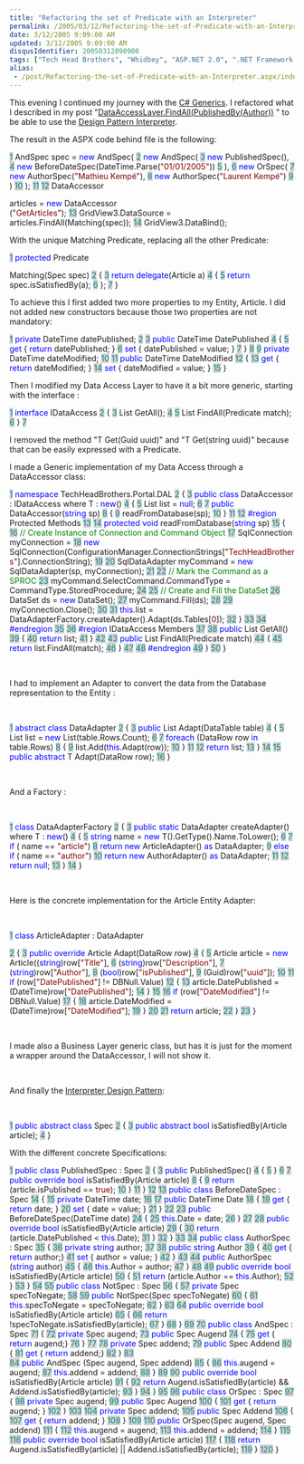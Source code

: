 ```yaml
---
title: "Refactoring the set of Predicate with an Interpreter"
permalink: /2005/03/12/Refactoring-the-set-of-Predicate-with-an-Interpreter/
date: 3/12/2005 9:09:00 AM
updated: 3/12/2005 9:09:00 AM
disqusIdentifier: 20050312090900
tags: ["Tech Head Brothers", "Whidbey", "ASP.NET 2.0", ".NET Framework 2.0"]
alias:
 - /post/Refactoring-the-set-of-Predicate-with-an-Interpreter.aspx/index.html
---
```




This evening I continued my journey with the [C# Generics](http://msdn.microsoft.com/library/default.asp?url=/library/en-us/dnvs05/html/csharp_generics.asp). 
I refactored what I described in my post "[DataAccessLayer.FindAll(PublishedBy(Author))](http://weblogs.asp.net/lkempe/archive/2005/03/09/391247.aspx) 
" to be able to use the [Design 
Pattern Interpreter](http://www.dofactory.com/Patterns/PatternInterpreter.aspx).
<!-- more -->

The result in the ASPX code behind file is the following:

<span style="COLOR: teal; BACKGROUND-COLOR: lightgrey">  1</span> AndSpec spec = <font color="blue">new</font> AndSpec(
<span style="COLOR: teal; BACKGROUND-COLOR: lightgrey">  2</span>                         <font color="blue">new</font> AndSpec(
<span style="COLOR: teal; BACKGROUND-COLOR: lightgrey">  3</span>                             <font color="blue">new</font> PublishedSpec(),
<span style="COLOR: teal; BACKGROUND-COLOR: lightgrey">  4</span>                             <font color="blue">new</font> BeforeDateSpec(DateTime.Parse(<font color="maroon">"01/01/2005"</font>))
<span style="COLOR: teal; BACKGROUND-COLOR: lightgrey">  5</span>                         ),
<span style="COLOR: teal; BACKGROUND-COLOR: lightgrey">  6</span>                         <font color="blue">new</font> OrSpec(
<span style="COLOR: teal; BACKGROUND-COLOR: lightgrey">  7</span>                             <font color="blue">new</font> AuthorSpec(<font color="maroon">"Mathieu Kempé"</font>),
<span style="COLOR: teal; BACKGROUND-COLOR: lightgrey">  8</span>                             <font color="blue">new</font> AuthorSpec(<font color="maroon">"Laurent Kempé"</font>)
<span style="COLOR: teal; BACKGROUND-COLOR: lightgrey">  9</span>                         )
<span style="COLOR: teal; BACKGROUND-COLOR: lightgrey"> 10</span>                     );
<span style="COLOR: teal; BACKGROUND-COLOR: lightgrey"> 11</span> 
<span style="COLOR: teal; BACKGROUND-COLOR: lightgrey"> 12</span> DataAccessor<Article> articles = <font color="blue">new</font> DataAccessor<Article>(<font color="maroon">"GetArticles"</font>);
<span style="COLOR: teal; BACKGROUND-COLOR: lightgrey"> 13</span> GridView3.DataSource = articles.FindAll(Matching(spec));
<span style="COLOR: teal; BACKGROUND-COLOR: lightgrey"> 14</span> GridView3.DataBind();

With the unique Matching Predicate, replacing all the other Predicate:

<span style="COLOR: teal; BACKGROUND-COLOR: lightgrey">  1</span> <font color="blue">protected</font> Predicate<Article> Matching(Spec spec)
<span style="COLOR: teal; BACKGROUND-COLOR: lightgrey">  2</span> {
<span style="COLOR: teal; BACKGROUND-COLOR: lightgrey">  3</span>     <font color="blue">return</font> <font color="blue">delegate</font>(Article a)
<span style="COLOR: teal; BACKGROUND-COLOR: lightgrey">  4</span>     {
<span style="COLOR: teal; BACKGROUND-COLOR: lightgrey">  5</span>         <font color="blue">return</font> spec.isSatisfiedBy(a);
<span style="COLOR: teal; BACKGROUND-COLOR: lightgrey">  6</span>     };
<span style="COLOR: teal; BACKGROUND-COLOR: lightgrey">  7</span> }</pre>

To achieve this I first added two more properties to my Entity, Article. I 
did not added new constructors because those two properties are not 
mandatory:

<span style="COLOR: teal; BACKGROUND-COLOR: lightgrey">  1</span> <font color="blue">private</font> DateTime datePublished;
<span style="COLOR: teal; BACKGROUND-COLOR: lightgrey">  2</span> 
<span style="COLOR: teal; BACKGROUND-COLOR: lightgrey">  3</span> <font color="blue">public</font> DateTime DatePublished
<span style="COLOR: teal; BACKGROUND-COLOR: lightgrey">  4</span> {
<span style="COLOR: teal; BACKGROUND-COLOR: lightgrey">  5</span>     <font color="blue">get</font> { <font color="blue">return</font> datePublished; }
<span style="COLOR: teal; BACKGROUND-COLOR: lightgrey">  6</span>     <font color="blue">set</font> { datePublished = value; }
<span style="COLOR: teal; BACKGROUND-COLOR: lightgrey">  7</span> }
<span style="COLOR: teal; BACKGROUND-COLOR: lightgrey">  8</span> 
<span style="COLOR: teal; BACKGROUND-COLOR: lightgrey">  9</span> <font color="blue">private</font> DateTime dateModified;
<span style="COLOR: teal; BACKGROUND-COLOR: lightgrey"> 10</span> 
<span style="COLOR: teal; BACKGROUND-COLOR: lightgrey"> 11</span> <font color="blue">public</font> DateTime DateModified
<span style="COLOR: teal; BACKGROUND-COLOR: lightgrey"> 12</span> {
<span style="COLOR: teal; BACKGROUND-COLOR: lightgrey"> 13</span>     <font color="blue">get</font> { <font color="blue">return</font> dateModified; }
<span style="COLOR: teal; BACKGROUND-COLOR: lightgrey"> 14</span>     <font color="blue">set</font> { dateModified = value; }
<span style="COLOR: teal; BACKGROUND-COLOR: lightgrey"> 15</span> }

Then I modified my Data Access Layer to have it a bit more generic, starting with the interface :

<span style="COLOR: teal; BACKGROUND-COLOR: lightgrey">  1</span> <font color="blue">interface</font> IDataAccess<T>
<span style="COLOR: teal; BACKGROUND-COLOR: lightgrey">  2</span> {
<span style="COLOR: teal; BACKGROUND-COLOR: lightgrey">  3</span>     List<T> GetAll();
<span style="COLOR: teal; BACKGROUND-COLOR: lightgrey">  4</span> 
<span style="COLOR: teal; BACKGROUND-COLOR: lightgrey">  5</span>     List<T> FindAll(Predicate<T> match);
<span style="COLOR: teal; BACKGROUND-COLOR: lightgrey">  6</span> }
<span style="COLOR: teal; BACKGROUND-COLOR: lightgrey">  7</span> </pre>

I removed the method "T Get(Guid uuid)" and "T Get(string uuid)" because that can be easily expressed with a Predicate.

I made a Generic implementation of my Data Access through a DataAccessor class:

<span style="COLOR: teal; BACKGROUND-COLOR: lightgrey">  1</span> <font color="blue">namespace</font> TechHeadBrothers.Portal.DAL
<span style="COLOR: teal; BACKGROUND-COLOR: lightgrey">  2</span> {
<span style="COLOR: teal; BACKGROUND-COLOR: lightgrey">  3</span>     <font color="blue">public</font> <font color="blue">class</font> DataAccessor<T> : IDataAccess<T> where T : <font color="blue">new</font>()
<span style="COLOR: teal; BACKGROUND-COLOR: lightgrey">  4</span>     {
<span style="COLOR: teal; BACKGROUND-COLOR: lightgrey">  5</span>         List<T> list = <font color="blue">null</font>;
<span style="COLOR: teal; BACKGROUND-COLOR: lightgrey">  6</span> 
<span style="COLOR: teal; BACKGROUND-COLOR: lightgrey">  7</span>         <font color="blue">public</font> DataAccessor(<font color="blue">string</font> sp)
<span style="COLOR: teal; BACKGROUND-COLOR: lightgrey">  8</span>         {
<span style="COLOR: teal; BACKGROUND-COLOR: lightgrey">  9</span>             readFromDatabase(sp);
<span style="COLOR: teal; BACKGROUND-COLOR: lightgrey"> 10</span>         }
<span style="COLOR: teal; BACKGROUND-COLOR: lightgrey"> 11</span> 
<span style="COLOR: teal; BACKGROUND-COLOR: lightgrey"> 12</span>         <font color="blue">#region</font> Protected Methods
<span style="COLOR: teal; BACKGROUND-COLOR: lightgrey"> 13</span> 
<span style="COLOR: teal; BACKGROUND-COLOR: lightgrey"> 14</span>         <font color="blue">protected</font> <font color="blue">void</font> readFromDatabase(<font color="blue">string</font> sp)
<span style="COLOR: teal; BACKGROUND-COLOR: lightgrey"> 15</span>         {
<span style="COLOR: teal; BACKGROUND-COLOR: lightgrey"> 16</span>             <font color="green">// Create Instance of Connection and Command Object
</font><span style="COLOR: teal; BACKGROUND-COLOR: lightgrey"> 17</span>             SqlConnection myConnection =
<span style="COLOR: teal; BACKGROUND-COLOR: lightgrey"> 18</span>                 <font color="blue">new</font> SqlConnection(ConfigurationManager.ConnectionStrings[<font color="maroon">"TechHeadBrothers"</font>].ConnectionString);
<span style="COLOR: teal; BACKGROUND-COLOR: lightgrey"> 19</span> 
<span style="COLOR: teal; BACKGROUND-COLOR: lightgrey"> 20</span>             SqlDataAdapter myCommand = <font color="blue">new</font> SqlDataAdapter(sp, myConnection);
<span style="COLOR: teal; BACKGROUND-COLOR: lightgrey"> 21</span> 
<span style="COLOR: teal; BACKGROUND-COLOR: lightgrey"> 22</span>             <font color="green">// Mark the Command as a SPROC
</font><span style="COLOR: teal; BACKGROUND-COLOR: lightgrey"> 23</span>             myCommand.SelectCommand.CommandType = CommandType.StoredProcedure;
<span style="COLOR: teal; BACKGROUND-COLOR: lightgrey"> 24</span> 
<span style="COLOR: teal; BACKGROUND-COLOR: lightgrey"> 25</span>             <font color="green">// Create and Fill the DataSet
</font><span style="COLOR: teal; BACKGROUND-COLOR: lightgrey"> 26</span>             DataSet ds = <font color="blue">new</font> DataSet();
<span style="COLOR: teal; BACKGROUND-COLOR: lightgrey"> 27</span>             myCommand.Fill(ds);
<span style="COLOR: teal; BACKGROUND-COLOR: lightgrey"> 28</span> 
<span style="COLOR: teal; BACKGROUND-COLOR: lightgrey"> 29</span>             myConnection.Close();
<span style="COLOR: teal; BACKGROUND-COLOR: lightgrey"> 30</span> 
<span style="COLOR: teal; BACKGROUND-COLOR: lightgrey"> 31</span>             <font color="blue">this</font>.list = DataAdapterFactory.createAdapter<T>().Adapt(ds.Tables[<font color="maroon">0</font>]);
<span style="COLOR: teal; BACKGROUND-COLOR: lightgrey"> 32</span>         }
<span style="COLOR: teal; BACKGROUND-COLOR: lightgrey"> 33</span> 
<span style="COLOR: teal; BACKGROUND-COLOR: lightgrey"> 34</span>         <font color="blue">#endregion</font>
<span style="COLOR: teal; BACKGROUND-COLOR: lightgrey"> 35</span> 
<span style="COLOR: teal; BACKGROUND-COLOR: lightgrey"> 36</span>         <font color="blue">#region</font> IDataAccess<T> Members
<span style="COLOR: teal; BACKGROUND-COLOR: lightgrey"> 37</span> 
<span style="COLOR: teal; BACKGROUND-COLOR: lightgrey"> 38</span>         <font color="blue">public</font> List<T> GetAll()
<span style="COLOR: teal; BACKGROUND-COLOR: lightgrey"> 39</span>         {
<span style="COLOR: teal; BACKGROUND-COLOR: lightgrey"> 40</span>             <font color="blue">return</font> list;
<span style="COLOR: teal; BACKGROUND-COLOR: lightgrey"> 41</span>         }
<span style="COLOR: teal; BACKGROUND-COLOR: lightgrey"> 42</span> 
<span style="COLOR: teal; BACKGROUND-COLOR: lightgrey"> 43</span>         <font color="blue">public</font> List<T> FindAll(Predicate<T> match)
<span style="COLOR: teal; BACKGROUND-COLOR: lightgrey"> 44</span>         {
<span style="COLOR: teal; BACKGROUND-COLOR: lightgrey"> 45</span>             <font color="blue">return</font> list.FindAll(match);
<span style="COLOR: teal; BACKGROUND-COLOR: lightgrey"> 46</span>         }
<span style="COLOR: teal; BACKGROUND-COLOR: lightgrey"> 47</span> 
<span style="COLOR: teal; BACKGROUND-COLOR: lightgrey"> 48</span>         <font color="blue">#endregion</font>
<span style="COLOR: teal; BACKGROUND-COLOR: lightgrey"> 49</span>     }
<span style="COLOR: teal; BACKGROUND-COLOR: lightgrey"> 50</span> }
</pre>

 </pre>

I had to implement an Adapter to convert the data from the Database representation to the Entity :</pre>

 </pre>

<span style="COLOR: teal; BACKGROUND-COLOR: lightgrey">  1</span> <font color="blue">abstract</font> <font color="blue">class</font> DataAdapter<T> 
<span style="COLOR: teal; BACKGROUND-COLOR: lightgrey">  2</span> {
<span style="COLOR: teal; BACKGROUND-COLOR: lightgrey">  3</span>     <font color="blue">public</font> List<T> Adapt(DataTable table)
<span style="COLOR: teal; BACKGROUND-COLOR: lightgrey">  4</span>     {
<span style="COLOR: teal; BACKGROUND-COLOR: lightgrey">  5</span>         List<T> list = <font color="blue">new</font> List<T>(table.Rows.Count);
<span style="COLOR: teal; BACKGROUND-COLOR: lightgrey">  6</span> 
<span style="COLOR: teal; BACKGROUND-COLOR: lightgrey">  7</span>         <font color="blue">foreach</font> (DataRow row <font color="blue">in</font> table.Rows)
<span style="COLOR: teal; BACKGROUND-COLOR: lightgrey">  8</span>         {
<span style="COLOR: teal; BACKGROUND-COLOR: lightgrey">  9</span>             list.Add(<font color="blue">this</font>.Adapt(row));
<span style="COLOR: teal; BACKGROUND-COLOR: lightgrey"> 10</span>         }
<span style="COLOR: teal; BACKGROUND-COLOR: lightgrey"> 11</span> 
<span style="COLOR: teal; BACKGROUND-COLOR: lightgrey"> 12</span>         <font color="blue">return</font> list;
<span style="COLOR: teal; BACKGROUND-COLOR: lightgrey"> 13</span>     }
<span style="COLOR: teal; BACKGROUND-COLOR: lightgrey"> 14</span> 
<span style="COLOR: teal; BACKGROUND-COLOR: lightgrey"> 15</span>     <font color="blue">public</font> <font color="blue">abstract</font> T Adapt(DataRow row);
<span style="COLOR: teal; BACKGROUND-COLOR: lightgrey"> 16</span> }</pre></pre>

 </pre>

And a Factory :</pre>

 </pre>

<span style="COLOR: teal; BACKGROUND-COLOR: lightgrey">  1</span> <font color="blue">class</font> DataAdapterFactory
<span style="COLOR: teal; BACKGROUND-COLOR: lightgrey">  2</span> {
<span style="COLOR: teal; BACKGROUND-COLOR: lightgrey">  3</span>     <font color="blue">public</font> <font color="blue">static</font> DataAdapter<T> createAdapter<T>() where T : <font color="blue">new</font>()
<span style="COLOR: teal; BACKGROUND-COLOR: lightgrey">  4</span>     {
<span style="COLOR: teal; BACKGROUND-COLOR: lightgrey">  5</span>         <font color="blue">string</font> name = <font color="blue">new</font> T().GetType().Name.ToLower();
<span style="COLOR: teal; BACKGROUND-COLOR: lightgrey">  6</span> 
<span style="COLOR: teal; BACKGROUND-COLOR: lightgrey">  7</span>         <font color="blue">if</font> ( name == <font color="maroon">"article"</font>)
<span style="COLOR: teal; BACKGROUND-COLOR: lightgrey">  8</span>             <font color="blue">return</font> <font color="blue">new</font> ArticleAdapter() <font color="blue">as</font> DataAdapter<T>;
<span style="COLOR: teal; BACKGROUND-COLOR: lightgrey">  9</span>         <font color="blue">else</font> <font color="blue">if</font> ( name == <font color="maroon">"author"</font>)
<span style="COLOR: teal; BACKGROUND-COLOR: lightgrey"> 10</span>             <font color="blue">return</font> <font color="blue">new</font> AuthorAdapter() <font color="blue">as</font> DataAdapter<T>;
<span style="COLOR: teal; BACKGROUND-COLOR: lightgrey"> 11</span> 
<span style="COLOR: teal; BACKGROUND-COLOR: lightgrey"> 12</span>         <font color="blue">return</font> <font color="blue">null</font>;
<span style="COLOR: teal; BACKGROUND-COLOR: lightgrey"> 13</span>     }
<span style="COLOR: teal; BACKGROUND-COLOR: lightgrey"> 14</span> }</pre>

 </pre>

Here is the concrete implementation for the Article Entity Adapter:</pre></pre></pre>

 </pre>

<span style="COLOR: teal; BACKGROUND-COLOR: lightgrey">  1</span> <font color="blue">class</font> ArticleAdapter : DataAdapter<Article>
<span style="COLOR: teal; BACKGROUND-COLOR: lightgrey">  2</span> {
<span style="COLOR: teal; BACKGROUND-COLOR: lightgrey">  3</span>     <font color="blue">public</font> <font color="blue">override</font> Article Adapt(DataRow row)
<span style="COLOR: teal; BACKGROUND-COLOR: lightgrey">  4</span>     {
<span style="COLOR: teal; BACKGROUND-COLOR: lightgrey">  5</span>         Article article = <font color="blue">new</font> Article((<font color="blue">string</font>)row[<font color="maroon">"Title"</font>],
<span style="COLOR: teal; BACKGROUND-COLOR: lightgrey">  6</span>                                       (<font color="blue">string</font>)row[<font color="maroon">"Description"</font>],
<span style="COLOR: teal; BACKGROUND-COLOR: lightgrey">  7</span>                                       (<font color="blue">string</font>)row[<font color="maroon">"Author"</font>],
<span style="COLOR: teal; BACKGROUND-COLOR: lightgrey">  8</span>                                         (<font color="blue">bool</font>)row[<font color="maroon">"isPublished"</font>],
<span style="COLOR: teal; BACKGROUND-COLOR: lightgrey">  9</span>                                         (Guid)row[<font color="maroon">"uuid"</font>]);
<span style="COLOR: teal; BACKGROUND-COLOR: lightgrey"> 10</span> 
<span style="COLOR: teal; BACKGROUND-COLOR: lightgrey"> 11</span>         <font color="blue">if</font> (row[<font color="maroon">"DatePublished"</font>] != DBNull.Value)
<span style="COLOR: teal; BACKGROUND-COLOR: lightgrey"> 12</span>         {
<span style="COLOR: teal; BACKGROUND-COLOR: lightgrey"> 13</span>             article.DatePublished = (DateTime)row[<font color="maroon">"DatePublished"</font>];
<span style="COLOR: teal; BACKGROUND-COLOR: lightgrey"> 14</span>         }
<span style="COLOR: teal; BACKGROUND-COLOR: lightgrey"> 15</span> 
<span style="COLOR: teal; BACKGROUND-COLOR: lightgrey"> 16</span>         <font color="blue">if</font> (row[<font color="maroon">"DateModified"</font>] != DBNull.Value)
<span style="COLOR: teal; BACKGROUND-COLOR: lightgrey"> 17</span>         {
<span style="COLOR: teal; BACKGROUND-COLOR: lightgrey"> 18</span>             article.DateModified = (DateTime)row[<font color="maroon">"DateModified"</font>];
<span style="COLOR: teal; BACKGROUND-COLOR: lightgrey"> 19</span>         }
<span style="COLOR: teal; BACKGROUND-COLOR: lightgrey"> 20</span> 
<span style="COLOR: teal; BACKGROUND-COLOR: lightgrey"> 21</span>         <font color="blue">return</font> article;
<span style="COLOR: teal; BACKGROUND-COLOR: lightgrey"> 22</span>     }
<span style="COLOR: teal; BACKGROUND-COLOR: lightgrey"> 23</span> }</pre></pre></pre>

 </pre>

I made also a Business Layer generic class, but has it is just for the moment a wrapper around the DataAccessor, I will not show it.</pre>

 </pre>

And finally the [Interpreter Design Pattern](http://www.dofactory.com/Patterns/PatternInterpreter.aspx):</pre>

 </pre>

<span style="COLOR: teal; BACKGROUND-COLOR: lightgrey">  1</span> <font color="blue">public</font> <font color="blue">abstract</font> <font color="blue">class</font> Spec
<span style="COLOR: teal; BACKGROUND-COLOR: lightgrey">  2</span> {
<span style="COLOR: teal; BACKGROUND-COLOR: lightgrey">  3</span>     <font color="blue">public</font> <font color="blue">abstract</font> <font color="blue">bool</font> isSatisfiedBy(Article article);
<span style="COLOR: teal; BACKGROUND-COLOR: lightgrey">  4</span> }</pre></pre>

With the different concrete Specifications:

<span style="COLOR: teal; BACKGROUND-COLOR: lightgrey">  1</span> <font color="blue">public</font> <font color="blue">class</font> PublishedSpec : Spec
<span style="COLOR: teal; BACKGROUND-COLOR: lightgrey">  2</span> {
<span style="COLOR: teal; BACKGROUND-COLOR: lightgrey">  3</span>     <font color="blue">public</font> PublishedSpec()
<span style="COLOR: teal; BACKGROUND-COLOR: lightgrey">  4</span>     {
<span style="COLOR: teal; BACKGROUND-COLOR: lightgrey">  5</span>     }
<span style="COLOR: teal; BACKGROUND-COLOR: lightgrey">  6</span> 
<span style="COLOR: teal; BACKGROUND-COLOR: lightgrey">  7</span>     <font color="blue">public</font> <font color="blue">override</font> <font color="blue">bool</font> isSatisfiedBy(Article article)
<span style="COLOR: teal; BACKGROUND-COLOR: lightgrey">  8</span>     {
<span style="COLOR: teal; BACKGROUND-COLOR: lightgrey">  9</span>          <font color="blue">return</font> (article.isPublished == <font color="maroon">true</font>);
<span style="COLOR: teal; BACKGROUND-COLOR: lightgrey"> 10</span>     }
<span style="COLOR: teal; BACKGROUND-COLOR: lightgrey"> 11</span> }
<span style="COLOR: teal; BACKGROUND-COLOR: lightgrey"> 12</span> 
<span style="COLOR: teal; BACKGROUND-COLOR: lightgrey"> 13</span> <font color="blue">public</font> <font color="blue">class</font> BeforeDateSpec : Spec
<span style="COLOR: teal; BACKGROUND-COLOR: lightgrey"> 14</span> {
<span style="COLOR: teal; BACKGROUND-COLOR: lightgrey"> 15</span>     <font color="blue">private</font> DateTime date;
<span style="COLOR: teal; BACKGROUND-COLOR: lightgrey"> 16</span> 
<span style="COLOR: teal; BACKGROUND-COLOR: lightgrey"> 17</span>     <font color="blue">public</font> DateTime Date
<span style="COLOR: teal; BACKGROUND-COLOR: lightgrey"> 18</span>     {
<span style="COLOR: teal; BACKGROUND-COLOR: lightgrey"> 19</span>         <font color="blue">get</font> { <font color="blue">return</font> date; }
<span style="COLOR: teal; BACKGROUND-COLOR: lightgrey"> 20</span>         <font color="blue">set</font> { date = value; }
<span style="COLOR: teal; BACKGROUND-COLOR: lightgrey"> 21</span>     }
<span style="COLOR: teal; BACKGROUND-COLOR: lightgrey"> 22</span> 
<span style="COLOR: teal; BACKGROUND-COLOR: lightgrey"> 23</span>     <font color="blue">public</font> BeforeDateSpec(DateTime date)
<span style="COLOR: teal; BACKGROUND-COLOR: lightgrey"> 24</span>     {
<span style="COLOR: teal; BACKGROUND-COLOR: lightgrey"> 25</span>         <font color="blue">this</font>.Date = date;
<span style="COLOR: teal; BACKGROUND-COLOR: lightgrey"> 26</span>     }
<span style="COLOR: teal; BACKGROUND-COLOR: lightgrey"> 27</span> 
<span style="COLOR: teal; BACKGROUND-COLOR: lightgrey"> 28</span>     <font color="blue">public</font> <font color="blue">override</font> <font color="blue">bool</font> isSatisfiedBy(Article article)
<span style="COLOR: teal; BACKGROUND-COLOR: lightgrey"> 29</span>     {
<span style="COLOR: teal; BACKGROUND-COLOR: lightgrey"> 30</span>         <font color="blue">return</font> (article.DatePublished < <font color="blue">this</font>.Date);
<span style="COLOR: teal; BACKGROUND-COLOR: lightgrey"> 31</span>     }
<span style="COLOR: teal; BACKGROUND-COLOR: lightgrey"> 32</span> }
<span style="COLOR: teal; BACKGROUND-COLOR: lightgrey"> 33</span> 
<span style="COLOR: teal; BACKGROUND-COLOR: lightgrey"> 34</span> <font color="blue">public</font> <font color="blue">class</font> AuthorSpec : Spec
<span style="COLOR: teal; BACKGROUND-COLOR: lightgrey"> 35</span> {
<span style="COLOR: teal; BACKGROUND-COLOR: lightgrey"> 36</span>     <font color="blue">private</font> <font color="blue">string</font> author;
<span style="COLOR: teal; BACKGROUND-COLOR: lightgrey"> 37</span> 
<span style="COLOR: teal; BACKGROUND-COLOR: lightgrey"> 38</span>     <font color="blue">public</font> <font color="blue">string</font> Author
<span style="COLOR: teal; BACKGROUND-COLOR: lightgrey"> 39</span>     {
<span style="COLOR: teal; BACKGROUND-COLOR: lightgrey"> 40</span>       <font color="blue">get</font> { <font color="blue">return</font> author;}
<span style="COLOR: teal; BACKGROUND-COLOR: lightgrey"> 41</span>       <font color="blue">set</font> { author = value; }
<span style="COLOR: teal; BACKGROUND-COLOR: lightgrey"> 42</span>     }
<span style="COLOR: teal; BACKGROUND-COLOR: lightgrey"> 43</span> 
<span style="COLOR: teal; BACKGROUND-COLOR: lightgrey"> 44</span>     <font color="blue">public</font> AuthorSpec (<font color="blue">string</font> author)
<span style="COLOR: teal; BACKGROUND-COLOR: lightgrey"> 45</span>     {
<span style="COLOR: teal; BACKGROUND-COLOR: lightgrey"> 46</span>         <font color="blue">this</font>.Author = author;
<span style="COLOR: teal; BACKGROUND-COLOR: lightgrey"> 47</span>     }
<span style="COLOR: teal; BACKGROUND-COLOR: lightgrey"> 48</span> 
<span style="COLOR: teal; BACKGROUND-COLOR: lightgrey"> 49</span>     <font color="blue">public</font> <font color="blue">override</font> <font color="blue">bool</font> isSatisfiedBy(Article article)
<span style="COLOR: teal; BACKGROUND-COLOR: lightgrey"> 50</span>     {
<span style="COLOR: teal; BACKGROUND-COLOR: lightgrey"> 51</span>          <font color="blue">return</font> (article.Author == <font color="blue">this</font>.Author);
<span style="COLOR: teal; BACKGROUND-COLOR: lightgrey"> 52</span>     }
<span style="COLOR: teal; BACKGROUND-COLOR: lightgrey"> 53</span> }
<span style="COLOR: teal; BACKGROUND-COLOR: lightgrey"> 54</span> 
<span style="COLOR: teal; BACKGROUND-COLOR: lightgrey"> 55</span> <font color="blue">public</font> <font color="blue">class</font> NotSpec : Spec
<span style="COLOR: teal; BACKGROUND-COLOR: lightgrey"> 56</span> {
<span style="COLOR: teal; BACKGROUND-COLOR: lightgrey"> 57</span>     <font color="blue">private</font> Spec specToNegate;
<span style="COLOR: teal; BACKGROUND-COLOR: lightgrey"> 58</span> 
<span style="COLOR: teal; BACKGROUND-COLOR: lightgrey"> 59</span>     <font color="blue">public</font> NotSpec(Spec specToNegate)
<span style="COLOR: teal; BACKGROUND-COLOR: lightgrey"> 60</span>     {
<span style="COLOR: teal; BACKGROUND-COLOR: lightgrey"> 61</span>         <font color="blue">this</font>.specToNegate = specToNegate;
<span style="COLOR: teal; BACKGROUND-COLOR: lightgrey"> 62</span>     }
<span style="COLOR: teal; BACKGROUND-COLOR: lightgrey"> 63</span> 
<span style="COLOR: teal; BACKGROUND-COLOR: lightgrey"> 64</span>     <font color="blue">public</font> <font color="blue">override</font> <font color="blue">bool</font> isSatisfiedBy(Article article)
<span style="COLOR: teal; BACKGROUND-COLOR: lightgrey"> 65</span>     {
<span style="COLOR: teal; BACKGROUND-COLOR: lightgrey"> 66</span>         <font color="blue">return</font> !specToNegate.isSatisfiedBy(article);
<span style="COLOR: teal; BACKGROUND-COLOR: lightgrey"> 67</span>     }
<span style="COLOR: teal; BACKGROUND-COLOR: lightgrey"> 68</span> }
<span style="COLOR: teal; BACKGROUND-COLOR: lightgrey"> 69</span> 
<span style="COLOR: teal; BACKGROUND-COLOR: lightgrey"> 70</span> <font color="blue">public</font> <font color="blue">class</font> AndSpec : Spec
<span style="COLOR: teal; BACKGROUND-COLOR: lightgrey"> 71</span> {
<span style="COLOR: teal; BACKGROUND-COLOR: lightgrey"> 72</span>     <font color="blue">private</font> Spec augend;
<span style="COLOR: teal; BACKGROUND-COLOR: lightgrey"> 73</span>     <font color="blue">public</font> Spec Augend
<span style="COLOR: teal; BACKGROUND-COLOR: lightgrey"> 74</span>     {
<span style="COLOR: teal; BACKGROUND-COLOR: lightgrey"> 75</span>       <font color="blue">get</font> { <font color="blue">return</font> augend;}
<span style="COLOR: teal; BACKGROUND-COLOR: lightgrey"> 76</span>     }
<span style="COLOR: teal; BACKGROUND-COLOR: lightgrey"> 77</span> 
<span style="COLOR: teal; BACKGROUND-COLOR: lightgrey"> 78</span>     <font color="blue">private</font> Spec addend;
<span style="COLOR: teal; BACKGROUND-COLOR: lightgrey"> 79</span>     <font color="blue">public</font> Spec Addend
<span style="COLOR: teal; BACKGROUND-COLOR: lightgrey"> 80</span>     {
<span style="COLOR: teal; BACKGROUND-COLOR: lightgrey"> 81</span>       <font color="blue">get</font> { <font color="blue">return</font> addend;}
<span style="COLOR: teal; BACKGROUND-COLOR: lightgrey"> 82</span>     }
<span style="COLOR: teal; BACKGROUND-COLOR: lightgrey"> 83</span>     
<span style="COLOR: teal; BACKGROUND-COLOR: lightgrey"> 84</span>     <font color="blue">public</font> AndSpec (Spec augend, Spec addend)
<span style="COLOR: teal; BACKGROUND-COLOR: lightgrey"> 85</span>     {
<span style="COLOR: teal; BACKGROUND-COLOR: lightgrey"> 86</span>         <font color="blue">this</font>.augend = augend;
<span style="COLOR: teal; BACKGROUND-COLOR: lightgrey"> 87</span>         <font color="blue">this</font>.addend = addend;
<span style="COLOR: teal; BACKGROUND-COLOR: lightgrey"> 88</span>     }
<span style="COLOR: teal; BACKGROUND-COLOR: lightgrey"> 89</span> 
<span style="COLOR: teal; BACKGROUND-COLOR: lightgrey"> 90</span>     <font color="blue">public</font> <font color="blue">override</font> <font color="blue">bool</font>  isSatisfiedBy(Article article)
<span style="COLOR: teal; BACKGROUND-COLOR: lightgrey"> 91</span>     {
<span style="COLOR: teal; BACKGROUND-COLOR: lightgrey"> 92</span>          <font color="blue">return</font> Augend.isSatisfiedBy(article) && Addend.isSatisfiedBy(article);
<span style="COLOR: teal; BACKGROUND-COLOR: lightgrey"> 93</span>     }
<span style="COLOR: teal; BACKGROUND-COLOR: lightgrey"> 94</span> }
<span style="COLOR: teal; BACKGROUND-COLOR: lightgrey"> 95</span> 
<span style="COLOR: teal; BACKGROUND-COLOR: lightgrey"> 96</span> <font color="blue">public</font> <font color="blue">class</font> OrSpec : Spec
<span style="COLOR: teal; BACKGROUND-COLOR: lightgrey"> 97</span> {
<span style="COLOR: teal; BACKGROUND-COLOR: lightgrey"> 98</span>     <font color="blue">private</font> Spec augend;
<span style="COLOR: teal; BACKGROUND-COLOR: lightgrey"> 99</span>     <font color="blue">public</font> Spec Augend
<span style="COLOR: teal; BACKGROUND-COLOR: lightgrey">100</span>     {
<span style="COLOR: teal; BACKGROUND-COLOR: lightgrey">101</span>         <font color="blue">get</font> { <font color="blue">return</font> augend; }
<span style="COLOR: teal; BACKGROUND-COLOR: lightgrey">102</span>     }
<span style="COLOR: teal; BACKGROUND-COLOR: lightgrey">103</span> 
<span style="COLOR: teal; BACKGROUND-COLOR: lightgrey">104</span>     <font color="blue">private</font> Spec addend;
<span style="COLOR: teal; BACKGROUND-COLOR: lightgrey">105</span>     <font color="blue">public</font> Spec Addend
<span style="COLOR: teal; BACKGROUND-COLOR: lightgrey">106</span>     {
<span style="COLOR: teal; BACKGROUND-COLOR: lightgrey">107</span>         <font color="blue">get</font> { <font color="blue">return</font> addend; }
<span style="COLOR: teal; BACKGROUND-COLOR: lightgrey">108</span>     }
<span style="COLOR: teal; BACKGROUND-COLOR: lightgrey">109</span> 
<span style="COLOR: teal; BACKGROUND-COLOR: lightgrey">110</span>     <font color="blue">public</font> OrSpec(Spec augend, Spec addend)
<span style="COLOR: teal; BACKGROUND-COLOR: lightgrey">111</span>     {
<span style="COLOR: teal; BACKGROUND-COLOR: lightgrey">112</span>         <font color="blue">this</font>.augend = augend;
<span style="COLOR: teal; BACKGROUND-COLOR: lightgrey">113</span>         <font color="blue">this</font>.addend = addend;
<span style="COLOR: teal; BACKGROUND-COLOR: lightgrey">114</span>     }
<span style="COLOR: teal; BACKGROUND-COLOR: lightgrey">115</span> 
<span style="COLOR: teal; BACKGROUND-COLOR: lightgrey">116</span>     <font color="blue">public</font> <font color="blue">override</font> <font color="blue">bool</font> isSatisfiedBy(Article article)
<span style="COLOR: teal; BACKGROUND-COLOR: lightgrey">117</span>     {
<span style="COLOR: teal; BACKGROUND-COLOR: lightgrey">118</span>         <font color="blue">return</font> Augend.isSatisfiedBy(article) || Addend.isSatisfiedBy(article);
<span style="COLOR: teal; BACKGROUND-COLOR: lightgrey">119</span>     }
<span style="COLOR: teal; BACKGROUND-COLOR: lightgrey">120</span> }</pre>
